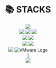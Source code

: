<div align=center><h1>📚 STACKS</h1></div>

<div align=center> 
<img src="https://img.shields.io/badge/java-007396?style=for-the-badge&logo=java&logoColor=white">
  <br>
<img src="https://img.shields.io/badge/mysql-4479A1?style=for-the-badge&logo=mysql&logoColor=white">
<img src="https://img.shields.io/badge/firebase-FFCA28?style=for-the-badge&logo=firebase&logoColor=white">
<img src="https://img.shields.io/badge/springboot-6DB33F?style=for-the-badge&logo=springboot&logoColor=white">
  <br>
  <!-- Kotlin -->
 <img src="https://img.shields.io/badge/Kotlin-7F52FF?style=flat&logo=Kotlin&logoColor=white"/>
  <!-- Android Studio -->
<img src="https://img.shields.io/badge/Android%20Studio-3DDC84?style=flat&logo=android-studio&logoColor=white"/>
  <br>
<img src="https://img.shields.io/badge/github-181717?style=for-the-badge&logo=github&logoColor=white">
<img src="https://img.shields.io/badge/git-F05032?style=for-the-badge&logo=git&logoColor=white">

  <br>
  <!-- SSH -->
<img src="https://img.shields.io/badge/SSH-000000?style=flat&logo=SSH&logoColor=white"/>
<img src="https://img.shields.io/badge/VMware-607078?style=flat&logo=VMware&logoColor=white" alt="VMware Logo" />


<div align=center>]
    <br>
  <img src="https://www.credly.com/badges/c19f2dd0-045f-416b-a14d-85d40afe69ee/public_url" />


  
</div>
